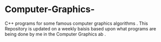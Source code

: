 # Computer-Graphics-
C++ programs for some famous computer graphics algorithms .
This Repository is updated on a weekly baisis based upon what programs are being done by me in the Computer Graphics ab .
